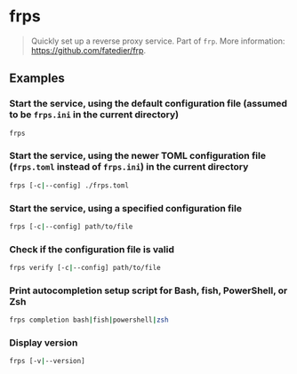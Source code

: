 # frps

> Quickly set up a reverse proxy service. Part of `frp`. More information: <https://github.com/fatedier/frp>.

## Examples

### Start the service, using the default configuration file (assumed to be `frps.ini` in the current directory)

```bash
frps
```

### Start the service, using the newer TOML configuration file (`frps.toml` instead of `frps.ini`) in the current directory

```bash
frps [-c|--config] ./frps.toml
```

### Start the service, using a specified configuration file

```bash
frps [-c|--config] path/to/file
```

### Check if the configuration file is valid

```bash
frps verify [-c|--config] path/to/file
```

### Print autocompletion setup script for Bash, fish, PowerShell, or Zsh

```bash
frps completion bash|fish|powershell|zsh
```

### Display version

```bash
frps [-v|--version]
```
